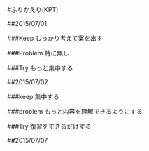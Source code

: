 #ふりかえり(KPT)

##2015/07/01

###Keep
しっかり考えて案を出す

###Problem
特に無し

###Try
もっと集中する


##2015/07/02

###keep
集中する

###problem
もっと内容を理解できるようにする

###Try
復習をできるだけする


##2015/07/07
